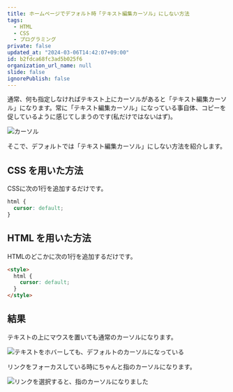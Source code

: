 ```yaml
---
title: ホームページでデフォルト時「テキスト編集カーソル」にしない方法
tags:
  - HTML
  - CSS
  - プログラミング
private: false
updated_at: "2024-03-06T14:42:07+09:00"
id: b2fdca68fc3ad5b025f6
organization_url_name: null
slide: false
ignorePublish: false
---
```


通常、何も指定しなければテキスト上にカーソルがあると「テキスト編集カーソル」になります。常に「テキスト編集カーソル」になっている事自体、コピーを促しているように感じてしまうのです(私だけではないはず)。

![カーソル](https://qiita-image-store.s3.ap-northeast-1.amazonaws.com/0/684999/235ff1c9-eaef-28b1-55c8-0d98d0899009.png)

そこで、デフォルトでは「テキスト編集カーソル」にしない方法を紹介します。

## CSS を用いた方法

CSSに次の1行を追加するだけです。

```css
html {
  cursor: default;
}
```

## HTML を用いた方法

HTMLのどこかに次の1行を追加するだけです。

```html
<style>
  html {
    cursor: default;
  }
</style>
```

## 結果

テキストの上にマウスを置いても通常のカーソルになります。

![テキストをホバーしても、デフォルトのカーソルになっている](https://qiita-image-store.s3.ap-northeast-1.amazonaws.com/0/684999/79f0235f-e70c-42e9-578e-bab3da07cd2e.png)

リンクをフォーカスしている時にちゃんと指のカーソルになります。

![リンクを選択すると、指のカーソルになりました](https://qiita-image-store.s3.ap-northeast-1.amazonaws.com/0/684999/735402a5-a9a6-a65f-af59-fa709b904c9e.png)
